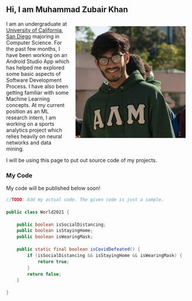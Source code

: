 ## Hi, I am Muhammad Zubair Khan

<img src="/Images/profilepic.jpg" width="300" align="right" style="vertical-align:middle;margin:15px 15px">

I am an undergraduate at [University of California, San Diego](https://ucsd.edu/) majoring in Computer Science. For the past few months, I have been working on an Android Studio App which has helped me explored some basic aspects of Software Development Process. I have also been getting familiar with some Machine Learning concepts. At my current position as an ML research intern, I am working on a sports analytics project which relies heavily on neural networks and data mining. 

I will be using this page to put out source code of my projects.

### My Code

My code will be published below soon!

```java
//TODO: Add my actual code. The given code is just a sample.

public class World2021 {

    public boolean isSocialDistancing;
    public boolean isStayingHome;
    public boolean isWearingMask;
    
    public static final boolean isCovidDefeated() {
        if (isSocialDistancing && isStayingHome && isWearingMask) {
            return true;
        }
        return false;
    }
    
}
```


